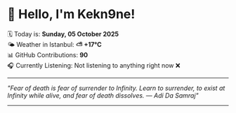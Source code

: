 # 👋 Hello, I'm Kekn9ne!

🗓️ Today is: **Sunday, 05 October 2025**  
🌤️ Weather in Istanbul: **⛅️  +17°C**  
📊 GitHub Contributions: **90**  
🎧 Currently Listening: Not listening to anything right now ❌

---

_"Fear of death is fear of surrender to Infinity. Learn to surrender, to exist at Infinity while alive, and fear of death dissolves. — *Adi Da Samraj*"_

---
